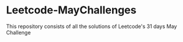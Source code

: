 # Leetcode-MayChallenges
This repository consists of all the solutions of Leetcode's 31 days May Challenge
